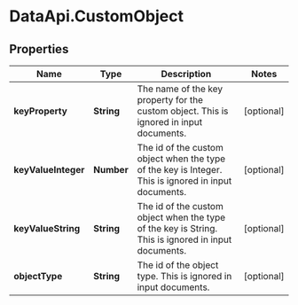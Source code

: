 # DataApi.CustomObject

## Properties
Name | Type | Description | Notes
------------ | ------------- | ------------- | -------------
**keyProperty** | **String** | The name of the key property for the custom object. This is ignored in input documents. | [optional] 
**keyValueInteger** | **Number** | The id of the custom object when the type of the key is Integer. This is ignored in input documents. | [optional] 
**keyValueString** | **String** | The id of the custom object when the type of the key is String. This is ignored in input documents. | [optional] 
**objectType** | **String** | The id of the object type. This is ignored in input documents. | [optional] 

